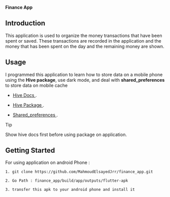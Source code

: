  **Finance App**


## **Introduction**

  This application is used to organize the money transactions that have been spent or saved. These transactions are recorded in the application and the money that has been spent on the day and the remaining money are shown.

## **Usage**

  I programmed this application to learn how to store data on a mobile phone using the __Hive package__, use dark mode, and deal with __shared_preferences__ to store data on mobile cache 

  - [ Hive Docs ](https://docs.hivedb.dev/).
    
  - [ Hive Package ](https://pub.dev/packages/hive_flutter).
    
  - [ Shared_preferences ](https://pub.dev/packages/shared_preferences).

  > [!TIP]
  > Show hive docs first before using package on application.

## **Getting Started**

  For using application on android Phone :
  
    1. git clone https://github.com/MahmoudElsayedJrr/finance_app.git
      
    2. Go Path : finance_app/build/app/outputs/flutter-apk
      
    3. transfer this apk to your android phone and install it
  


